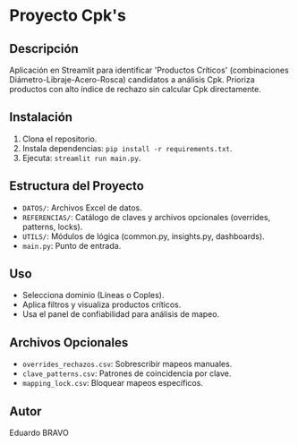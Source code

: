 # Proyecto Cpk's

## Descripción
Aplicación en Streamlit para identificar 'Productos Críticos' (combinaciones Diámetro-Libraje-Acero-Rosca) candidatos a análisis Cpk. Prioriza productos con alto índice de rechazo sin calcular Cpk directamente.

## Instalación
1. Clona el repositorio.
2. Instala dependencias: `pip install -r requirements.txt`.
3. Ejecuta: `streamlit run main.py`.

## Estructura del Proyecto
- `DATOS/`: Archivos Excel de datos.
- `REFERENCIAS/`: Catálogo de claves y archivos opcionales (overrides, patterns, locks).
- `UTILS/`: Módulos de lógica (common.py, insights.py, dashboards).
- `main.py`: Punto de entrada.

## Uso
- Selecciona dominio (Líneas o Coples).
- Aplica filtros y visualiza productos críticos.
- Usa el panel de confiabilidad para análisis de mapeo.

## Archivos Opcionales
- `overrides_rechazos.csv`: Sobrescribir mapeos manuales.
- `clave_patterns.csv`: Patrones de coincidencia por clave.
- `mapping_lock.csv`: Bloquear mapeos específicos.

## Autor
Eduardo BRAVO
